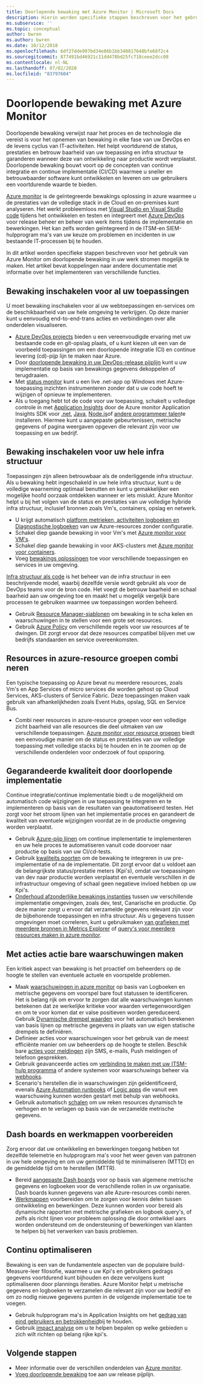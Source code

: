 ```yaml
---
title: Doorlopende bewaking met Azure Monitor | Microsoft Docs
description: Hierin worden specifieke stappen beschreven voor het gebruik van Azure Monitor om doorlopende bewaking in te scha kelen voor uw werk stromen.
ms.subservice: ''
ms.topic: conceptual
author: bwren
ms.author: bwren
ms.date: 10/12/2018
ms.openlocfilehash: 6df27dde997bd34e86b1bb340817648bfe68f2c4
ms.sourcegitcommit: 877491bd46921c11dd478bd25fc718ceee2dcc08
ms.contentlocale: nl-NL
ms.lasthandoff: 07/02/2020
ms.locfileid: "83797604"
---
```

# <a name="continuous-monitoring-with-azure-monitor"></a>Doorlopende bewaking met Azure Monitor

Doorlopende bewaking verwijst naar het proces en de technologie die vereist is voor het opnemen van bewaking in elke fase van uw DevOps en de levens cyclus van IT-activiteiten. Het helpt voortdurend de status, prestaties en betrouw baarheid van uw toepassing en infra structuur te garanderen wanneer deze van ontwikkeling naar productie wordt verplaatst. Doorlopende bewaking bouwt voort op de concepten van continue integratie en continue implementatie (CI/CD) waarmee u sneller en betrouwbaarder software kunt ontwikkelen en leveren om uw gebruikers een voortdurende waarde te bieden.

[Azure monitor](overview.md) is de geïntegreerde bewakings oplossing in azure waarmee u de prestaties van de volledige stack in de Cloud en on-premises kunt analyseren. Het werkt probleemloos met [Visual Studio en Visual Studio code](https://visualstudio.microsoft.com/) tijdens het ontwikkelen en testen en integreert met [Azure DevOps](/azure/devops/user-guide/index) voor release beheer en beheer van werk items tijdens de implementatie en bewerkingen. Het kan zelfs worden geïntegreerd in de ITSM-en SIEM-hulpprogram ma's van uw keuze om problemen en incidenten in uw bestaande IT-processen bij te houden.

In dit artikel worden specifieke stappen beschreven voor het gebruik van Azure Monitor om doorlopende bewaking in uw werk stromen mogelijk te maken. Het artikel bevat koppelingen naar andere documentatie met informatie over het implementeren van verschillende functies.


## <a name="enable-monitoring-for-all-your-applications"></a>Bewaking inschakelen voor al uw toepassingen
U moet bewaking inschakelen voor al uw webtoepassingen en-services om de beschikbaarheid van uw hele omgeving te verkrijgen. Op deze manier kunt u eenvoudig end-to-end-trans acties en verbindingen over alle onderdelen visualiseren.

- [Azure DevOps projects](../devops-project/overview.md) bieden u een vereenvoudigde ervaring met uw bestaande code en git-opslag plaats, of u kunt kiezen uit een van de voorbeeld toepassingen om een doorlopende integratie (CI) en continue levering (cd)-pijp lijn te maken naar Azure.
- Door [doorlopende bewaking in uw DevOps-release pijplijn](../azure-monitor/app/continuous-monitoring.md) kunt u uw implementatie op basis van bewakings gegevens dekoppelen of terugdraaien.
- Met [status monitor](../azure-monitor/app/monitor-performance-live-website-now.md) kunt u een live .net-app op Windows met Azure-toepassing inzichten instrumenteren zonder dat u uw code hoeft te wijzigen of opnieuw te implementeren.
- Als u toegang hebt tot de code voor uw toepassing, schakelt u volledige controle in met [Application Insights](../azure-monitor/app/app-insights-overview.md) door de Azure monitor Application Insights SDK voor [.net](../azure-monitor/learn/quick-monitor-portal.md), [Java](../azure-monitor/app/java-get-started.md), [Node.js](../azure-monitor/learn/nodejs-quick-start.md)of [andere programmeer talen](../azure-monitor/app/platforms.md)te installeren. Hiermee kunt u aangepaste gebeurtenissen, metrische gegevens of pagina weergaven opgeven die relevant zijn voor uw toepassing en uw bedrijf.



## <a name="enable-monitoring-for-your-entire-infrastructure"></a>Bewaking inschakelen voor uw hele infra structuur
Toepassingen zijn alleen betrouwbaar als de onderliggende infra structuur. Als u bewaking hebt ingeschakeld in uw hele infra structuur, kunt u de volledige waarneming optimaal benutten en kunt u gemakkelijker een mogelijke hoofd oorzaak ontdekken wanneer er iets mislukt. Azure Monitor helpt u bij het volgen van de status en prestaties van uw volledige hybride infra structuur, inclusief bronnen zoals Vm's, containers, opslag en netwerk.

- U krijgt automatisch [platform metrieken, activiteiten logboeken en Diagnostische logboeken](platform/data-sources.md) van uw Azure-resources zonder configuratie.
- Schakel diep gaande bewaking in voor Vm's met [Azure monitor voor VM's](insights/vminsights-overview.md).
-  Schakel diep gaande bewaking in voor AKS-clusters met [Azure monitor voor containers](insights/container-insights-overview.md).
- Voeg [bewakings oplossingen](insights/solutions-inventory.md) toe voor verschillende toepassingen en services in uw omgeving.


[Infra structuur als code](/azure/devops/learn/what-is-infrastructure-as-code) is het beheer van de infra structuur in een beschrijvende model, waarbij dezelfde versie wordt gebruikt als voor de DevOps teams voor de bron code. Het voegt de betrouw baarheid en schaal baarheid aan uw omgeving toe en maakt het u mogelijk vergelijk bare processen te gebruiken waarmee uw toepassingen worden beheerd.

-  Gebruik [Resource Manager-sjablonen](platform/template-workspace-configuration.md) om bewaking in te scha kelen en waarschuwingen in te stellen voor een grote set resources.
- Gebruik [Azure Policy](../governance/policy/overview.md) om verschillende regels voor uw resources af te dwingen. Dit zorgt ervoor dat deze resources compatibel blijven met uw bedrijfs standaarden en service overeenkomsten. 


##  <a name="combine-resources-in-azure-resource-groups"></a>Resources in azure-resource groepen combi neren
Een typische toepassing op Azure bevat nu meerdere resources, zoals Vm's en App Services of micro services die worden gehost op Cloud Services, AKS-clusters of Service Fabric. Deze toepassingen maken vaak gebruik van afhankelijkheden zoals Event Hubs, opslag, SQL en Service Bus.

- Combi neer resources in azure-resource groepen voor een volledige zicht baarheid van alle resources die deel uitmaken van uw verschillende toepassingen. [Azure monitor voor resource groepen](../azure-monitor/insights/resource-group-insights.md) biedt een eenvoudige manier om de status en prestaties van uw volledige toepassing met volledige stacks bij te houden en in te zoomen op de verschillende onderdelen voor onderzoek of fout opsporing.

## <a name="ensure-quality-through-continuous-deployment"></a>Gegarandeerde kwaliteit door doorlopende implementatie
Continue integratie/continue implementatie biedt u de mogelijkheid om automatisch code wijzigingen in uw toepassing te integreren en te implementeren op basis van de resultaten van geautomatiseerd testen. Het zorgt voor het stroom lijnen van het implementatie proces en garandeert de kwaliteit van eventuele wijzigingen voordat ze in de productie omgeving worden verplaatst.


- Gebruik [Azure-pijp lijnen](/azure/devops/pipelines) om continue implementatie te implementeren en uw hele proces te automatiseren vanuit code doorvoer naar productie op basis van uw CI/cd-tests.
- Gebruik [kwaliteits poorten](/azure/devops/pipelines/release/approvals/gates) om de bewaking te integreren in uw pre-implementatie of na de implementatie. Dit zorgt ervoor dat u voldoet aan de belangrijkste status/prestatie meters (Kpi's), omdat uw toepassingen van dev naar productie worden verplaatst en eventuele verschillen in de infrastructuur omgeving of schaal geen negatieve invloed hebben op uw Kpi's.
- [Onderhoud afzonderlijke bewakings instanties](../azure-monitor/app/separate-resources.md) tussen uw verschillende implementatie omgevingen, zoals dev, test, Canarische en productie. Op deze manier zorgt u ervoor dat verzamelde gegevens relevant zijn voor de bijbehorende toepassingen en infra structuur. Als u gegevens tussen omgevingen moet correleren, kunt u gebruikmaken [van grafieken met meerdere bronnen in Metrics Explorer](../azure-monitor/platform/metrics-charts.md) of [query's voor meerdere resources maken in azure monitor](log-query/cross-workspace-query.md).


## <a name="create-actionable-alerts-with-actions"></a>Met acties actie bare waarschuwingen maken
Een kritiek aspect van bewaking is het proactief om beheerders op de hoogte te stellen van eventuele actuele en voorspelde problemen. 

- Maak [waarschuwingen in azure monitor](../azure-monitor/platform/alerts-overview.md) op basis van Logboeken en metrische gegevens om voorspel bare fout statussen te identificeren. Het is belang rijk om ervoor te zorgen dat alle waarschuwingen kunnen betekenen dat ze werkelijke kritieke voor waarden vertegenwoordigen en om te voor komen dat er valse positieven worden gereduceerd. Gebruik [Dynamische drempel waarden](platform/alerts-dynamic-thresholds.md) voor het automatisch berekenen van basis lijnen op metrische gegevens in plaats van uw eigen statische drempels te definiëren. 
- Definieer acties voor waarschuwingen voor het gebruik van de meest efficiënte manier om uw beheerders op de hoogte te stellen. Beschik bare [acties voor meldingen](platform/action-groups.md#create-an-action-group-by-using-the-azure-portal) zijn SMS, e-mails, Push meldingen of telefoon gesprekken.
- Gebruik geavanceerde acties om [verbinding te maken met uw ITSM-hulp programma](platform/itsmc-overview.md) of andere systemen voor waarschuwings beheer via [webhooks](platform/activity-log-alerts-webhook.md).
- Scenario's herstellen die in waarschuwingen zijn geïdentificeerd, evenals [Azure Automation runbooks](../automation/automation-webhooks.md) of [Logic apps](/connectors/custom-connectors/create-webhook-trigger) die vanuit een waarschuwing kunnen worden gestart met behulp van webhooks. 
- Gebruik automatisch [schalen](../azure-monitor/learn/tutorial-autoscale-performance-schedule.md) om uw reken resources dynamisch te verhogen en te verlagen op basis van de verzamelde metrische gegevens.

## <a name="prepare-dashboards-and-workbooks"></a>Dash boards en werkmappen voorbereiden
Zorg ervoor dat uw ontwikkeling en bewerkingen toegang hebben tot dezelfde telemetrie en hulpprogram ma's voor het weer geven van patronen in uw hele omgeving en om uw gemiddelde tijd te minimaliseren (MTTD) en de gemiddelde tijd om te herstellen (MTTR).

- Bereid [aangepaste Dash boards](../azure-monitor/learn/tutorial-app-dashboards.md) voor op basis van algemene metrische gegevens en logboeken voor de verschillende rollen in uw organisatie. Dash boards kunnen gegevens van alle Azure-resources combi neren.
- [Werkmappen](../azure-monitor/platform/workbooks-overview.md) voorbereiden om te zorgen voor kennis delen tussen ontwikkeling en bewerkingen. Deze kunnen worden voor bereid als dynamische rapporten met metrische grafieken en logboek query's, of zelfs als richt lijnen voor probleem oplossing die door ontwikkel aars worden ondersteund om de ondersteuning of bewerkingen van klanten te helpen bij het verwerken van basis problemen.

## <a name="continuously-optimize"></a>Continu optimaliseren
 Bewaking is een van de fundamentele aspecten van de populaire build-Measure-leer filosofie, waarmee u uw Kpi's en gebruikers gedrags gegevens voortdurend kunt bijhouden en deze vervolgens kunt optimaliseren door plannings iteraties. Azure Monitor helpt u metrische gegevens en logboeken te verzamelen die relevant zijn voor uw bedrijf en om zo nodig nieuwe gegevens punten in de volgende implementatie toe te voegen.

- Gebruik hulpprogram ma's in Application Insights om het [gedrag van eind gebruikers en betrokkenheid](../azure-monitor/learn/tutorial-users.md)bij te houden.
- Gebruik [impact analyse](../azure-monitor/app/usage-impact.md) om u te helpen bepalen op welke gebieden u zich wilt richten op belang rijke kpi's.


## <a name="next-steps"></a>Volgende stappen

- Meer informatie over de verschillen onderdelen van [Azure monitor](overview.md).
- [Voeg doorlopende bewaking](../azure-monitor/app/continuous-monitoring.md) toe aan uw release pijplijn.
